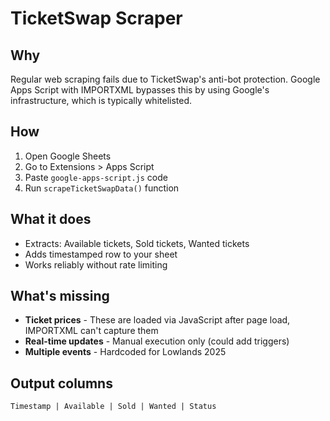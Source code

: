 # TicketSwap Scraper

## Why
Regular web scraping fails due to TicketSwap's anti-bot protection. Google Apps Script with IMPORTXML bypasses this by using Google's infrastructure, which is typically whitelisted.

## How
1. Open Google Sheets
2. Go to Extensions > Apps Script
3. Paste `google-apps-script.js` code
4. Run `scrapeTicketSwapData()` function

## What it does
- Extracts: Available tickets, Sold tickets, Wanted tickets
- Adds timestamped row to your sheet
- Works reliably without rate limiting

## What's missing
- **Ticket prices** - These are loaded via JavaScript after page load, IMPORTXML can't capture them
- **Real-time updates** - Manual execution only (could add triggers)
- **Multiple events** - Hardcoded for Lowlands 2025

## Output columns
`Timestamp | Available | Sold | Wanted | Status`
